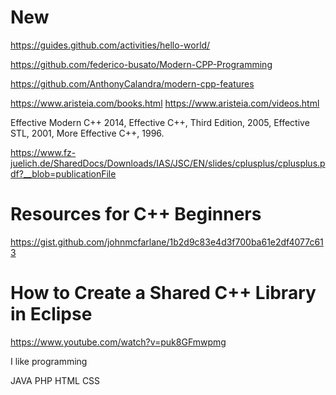 # New
https://guides.github.com/activities/hello-world/

https://github.com/federico-busato/Modern-CPP-Programming

https://github.com/AnthonyCalandra/modern-cpp-features

https://www.aristeia.com/books.html    https://www.aristeia.com/videos.html

Effective Modern C++ 2014,  Effective C++, Third Edition, 2005, Effective STL, 2001, More Effective C++, 1996.

https://www.fz-juelich.de/SharedDocs/Downloads/IAS/JSC/EN/slides/cplusplus/cplusplus.pdf?__blob=publicationFile

# Resources for C++ Beginners

https://gist.github.com/johnmcfarlane/1b2d9c83e4d3f700ba61e2df4077c613   

# How to Create a Shared C++ Library in Eclipse

https://www.youtube.com/watch?v=puk8GFmwpmg


I like programming

JAVA PHP HTML CSS 
